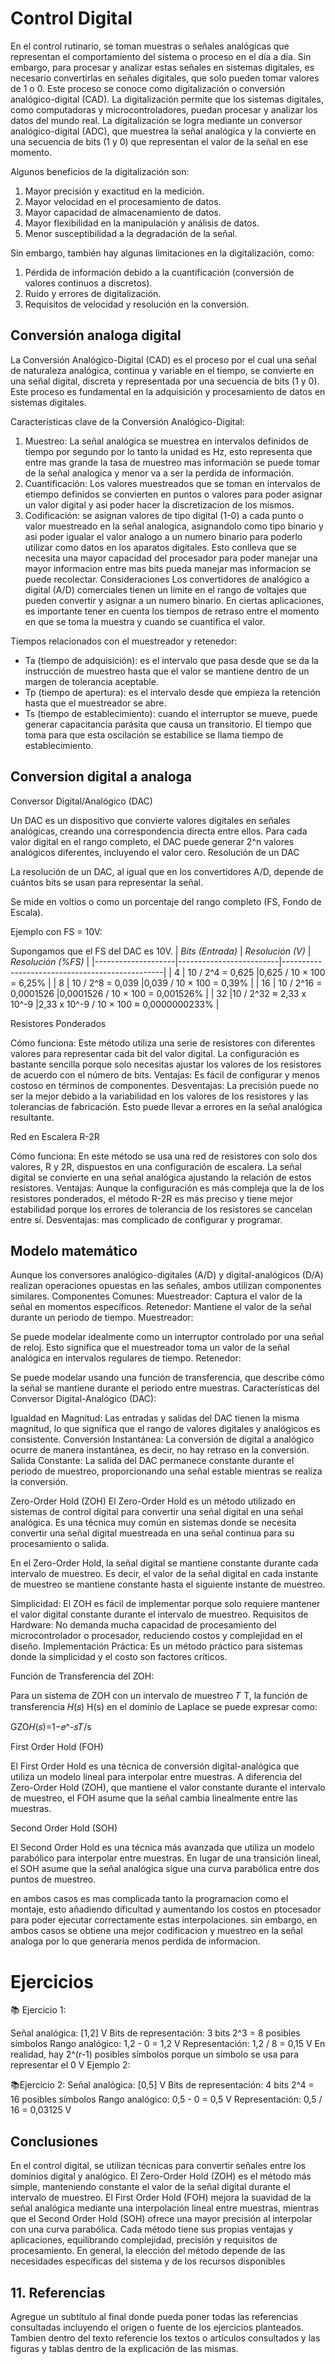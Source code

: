 # Control Digital
En el control rutinario, se toman muestras o señales analógicas que representan el comportamiento del sistema o proceso en el día a día. Sin embargo, para procesar y analizar estas señales en sistemas digitales, es necesario convertirlas en señales digitales, que solo pueden tomar valores de 1 o 0.
Este proceso se conoce como digitalización o conversión analógico-digital (CAD). La digitalización permite que los sistemas digitales, como computadoras y microcontroladores, puedan procesar y analizar los datos del mundo real.
La digitalización se logra mediante un conversor analógico-digital (ADC), que muestrea la señal analógica y la convierte en una secuencia de bits (1 y 0) que representan el valor de la señal en ese momento.

Algunos beneficios de la digitalización son:

1. Mayor precisión y exactitud en la medición.
2. Mayor velocidad en el procesamiento de datos.
3. Mayor capacidad de almacenamiento de datos.
4. Mayor flexibilidad en la manipulación y análisis de datos.
5. Menor susceptibilidad a la degradación de la señal.

Sin embargo, también hay algunas limitaciones en la digitalización, como:

1. Pérdida de información debido a la cuantificación (conversión de valores continuos a discretos).
2. Ruido y errores de digitalización.
3. Requisitos de velocidad y resolución en la conversión.

## Conversión analoga digital
La Conversión Analógico-Digital (CAD) es el proceso por el cual una señal de naturaleza analógica, continua y variable en el tiempo, se convierte en una señal digital, discreta y representada por una secuencia de bits (1 y 0). Este proceso es fundamental en la adquisición y procesamiento de datos en sistemas digitales.

Características clave de la Conversión Analógico-Digital:

1. Muestreo: La señal analógica se muestrea en intervalos definidos de tiempo por segundo por lo tanto la unidad es Hz, esto representa que entre mas grande la tasa de muestreo mas información se puede tomar de la señal analogica y menor va a ser la perdida de información. 
2. Cuantificación: Los valores muestreados que se toman en intervalos de etiempo definidos se convierten en puntos o valores para poder asignar un valor digital y asi poder hacer la discretizacion de los mismos.
3. Codificación: se asignan valores de tipo digital (1-0) a cada punto o valor muestreado en la señal analogica, asignandolo como tipo binario y asi poder igualar el valor analogo a un numero binario para poderlo utilizar como datos en los aparatos digitales. Esto conlleva que se necesita una mayor capacidad del procesador para poder manejar una mayor informacion entre mas bits pueda manejar mas informacion se puede recolectar.
Consideraciones
Los convertidores de analógico a digital (A/D) comerciales tienen un límite en el rango de voltajes que pueden convertir y asignar a un numero binario. En ciertas aplicaciones, es importante tener en cuenta los tiempos de retraso entre el momento en que se toma la muestra y cuando se cuantifica el valor.

Tiempos relacionados con el muestreador y retenedor:
* Ta (tiempo de adquisición): es el intervalo que pasa desde que se da la instrucción de muestreo hasta que el valor se mantiene dentro de un margen de tolerancia aceptable. 
* Tp (tiempo de apertura): es el intervalo desde que empieza la retención hasta que el muestreador se abre. 
* Ts (tiempo de establecimiento): cuando el interruptor se mueve, puede generar capacitancia parásita que causa un transitorio. El tiempo que toma para que esta oscilación se estabilice se llama tiempo de establecimiento.


## Conversion digital a analoga

Conversor Digital/Analógico (DAC)

Un DAC es un dispositivo que convierte valores digitales en señales analógicas, creando una correspondencia directa entre ellos.
Para cada valor digital en el rango completo, el DAC puede generar 2^n valores analógicos diferentes, incluyendo el valor cero.
Resolución de un DAC

La resolución de un DAC, al igual que en los convertidores A/D, depende de cuántos bits se usan para representar la señal.

Se mide en voltios o como un porcentaje del rango completo (FS, Fondo de Escala).

Ejemplo con FS = 10V:

Supongamos que el FS del DAC es 10V.
| *Bits (Entrada)* |     *Resolución (V)*  | *Resolución (%FS)* |
|--------------------|-------------------------|------------------------------------------------|
|           4        |    10 / 2^4 = 0,625     |0,625 / 10 × 100 = 6,25%                        |
|           8        |       10 / 2^8 = 0,039  |0,039 / 10 × 100 = 0,39%                        |
|          16        |  10 / 2^16 = 0,0001526  |0,0001526 / 10 × 100 = 0,001526%                |
|             32     |10 / 2^32 ≈ 2,33 x 10^-9 |2,33 x 10^-9 / 10 × 100 ≈ 0,0000000233%         |

Resistores Ponderados

Cómo funciona: Este método utiliza una serie de resistores con diferentes valores para representar cada bit del valor digital. La configuración es bastante sencilla porque solo necesitas ajustar los valores de los resistores de acuerdo con el número de bits.
Ventajas: Es fácil de configurar y menos costoso en términos de componentes.
Desventajas: La precisión puede no ser la mejor debido a la variabilidad en los valores de los resistores y las tolerancias de fabricación. Esto puede llevar a errores en la señal analógica resultante.

Red en Escalera R-2R

Cómo funciona: En este método se usa una red de resistores con solo dos valores, R y 2R, dispuestos en una configuración de escalera. La señal digital se convierte en una señal analógica ajustando la relación de estos resistores.
Ventajas: Aunque la configuración es más compleja que la de los resistores ponderados, el método R-2R es más preciso y tiene mejor estabilidad porque los errores de tolerancia de los resistores se cancelan entre sí.
Desventajas: mas complicado de configurar y programar.

## Modelo matemático

Aunque los conversores analógico-digitales (A/D) y digital-analógicos (D/A) realizan operaciones opuestas en las señales, ambos utilizan componentes similares.
Componentes Comunes:
Muestreador: Captura el valor de la señal en momentos específicos.
Retenedor: Mantiene el valor de la señal durante un periodo de tiempo.
Muestreador:

Se puede modelar idealmente como un interruptor controlado por una señal de reloj. Esto significa que el muestreador toma un valor de la señal analógica en intervalos regulares de tiempo.
Retenedor:

Se puede modelar usando una función de transferencia, que describe cómo la señal se mantiene durante el periodo entre muestras.
Características del Conversor Digital-Analógico (DAC):

Igualdad en Magnitud: Las entradas y salidas del DAC tienen la misma magnitud, lo que significa que el rango de valores digitales y analógicos es consistente.
Conversión Instantánea: La conversión de digital a analógico ocurre de manera instantánea, es decir, no hay retraso en la conversión.
Salida Constante: La salida del DAC permanece constante durante el periodo de muestreo, proporcionando una señal estable mientras se realiza la conversión.

Zero-Order Hold (ZOH)
El Zero-Order Hold es un método utilizado en sistemas de control digital para convertir una señal digital en una señal analógica. Es una técnica muy común en sistemas donde se necesita convertir una señal digital muestreada en una señal continua para su procesamiento o salida.

En el Zero-Order Hold, la señal digital se mantiene constante durante cada intervalo de muestreo. Es decir, el valor de la señal digital en cada instante de muestreo se mantiene constante hasta el siguiente instante de muestreo.

Simplicidad: El ZOH es fácil de implementar porque solo requiere mantener el valor digital constante durante el intervalo de muestreo.
Requisitos de Hardware: No demanda mucha capacidad de procesamiento del microcontrolador o procesador, reduciendo costos y complejidad en el diseño.
Implementación Práctica: Es un método práctico para sistemas donde la simplicidad y el costo son factores críticos.

Función de Transferencia del ZOH:

Para un sistema de ZOH con un intervalo de muestreo 
𝑇
T, la función de transferencia 
𝐻(𝑠)
H(s) en el dominio de Laplace se puede expresar como:

GZO𝐻(𝑠)=1−𝑒^-𝑠𝑇/s

First Order Hold (FOH)

El First Order Hold es una técnica de conversión digital-analógica que utiliza un modelo lineal para interpolar entre muestras. A diferencia del Zero-Order Hold (ZOH), que mantiene el valor constante durante el intervalo de muestreo, el FOH asume que la señal cambia linealmente entre las muestras.


Second Order Hold (SOH)

El Second Order Hold es una técnica más avanzada que utiliza un modelo parabólico para interpolar entre muestras. En lugar de una transición lineal, el SOH asume que la señal analógica sigue una curva parabólica entre dos puntos de muestreo.

en ambos casos es mas complicada tanto la programacion como el montaje, esto añadiendo dificultad y aumentando los costos en ptocesador para poder ejecutar correctamente estas interpolaciones. sin embargo, en ambos casos se obtiene una mejor codificacion y muestreo en la señal analoga por lo que generaria menos perdida de informacion.
# Ejercicios

📚 Ejercicio 1:

Señal analógica: [1,2] V
Bits de representación: 3 bits
2^3 = 8 posibles símbolos
Rango analógico: 1,2 - 0 = 1,2 V
Representación: 1,2 / 8 = 0,15 V
En realidad, hay 2^(r-1) posibles símbolos porque un símbolo se usa para representar el 0 V
Ejemplo 2:

📚Ejercicio 2:
Señal analógica: [0,5] V
Bits de representación: 4 bits
2^4 = 16 posibles símbolos
Rango analógico: 0,5 - 0 = 0,5 V
Representación: 0,5 / 16 = 0,03125 V


## Conclusiones

En el control digital, se utilizan técnicas para convertir señales entre los dominios digital y analógico. El Zero-Order Hold (ZOH) es el método más simple, manteniendo constante el valor de la señal digital durante el intervalo de muestreo. El First Order Hold (FOH) mejora la suavidad de la señal analógica mediante una interpolación lineal entre muestras, mientras que el Second Order Hold (SOH) ofrece una mayor precisión al interpolar con una curva parabólica. Cada método tiene sus propias ventajas y aplicaciones, equilibrando complejidad, precisión y requisitos de procesamiento. En general, la elección del método depende de las necesidades específicas del sistema y de los recursos disponibles

## 11. Referencias
Agregue un subtítulo al final donde pueda poner todas las referencias consultadas incluyendo el origen o fuente de los ejercicios planteados. Tambien dentro del texto referencie los textos o artículos consultados y las figuras y tablas dentro de la explicación de las mismas.
